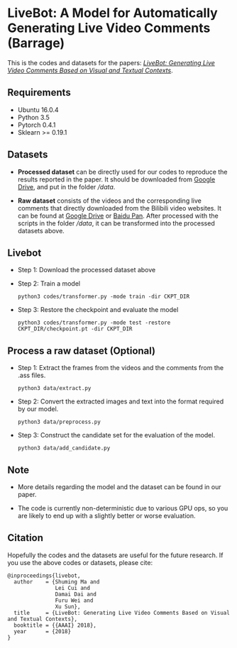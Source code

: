 # LiveBot: A Model for Automatically Generating Live Video Comments (Barrage)

This is the codes and datasets for the papers: [*LiveBot: Generating Live Video Comments Based on Visual and Textual Contexts*](https://arxiv.org/pdf/1809.04938.pdf).

## Requirements
* Ubuntu 16.0.4
* Python 3.5
* Pytorch 0.4.1
* Sklearn >= 0.19.1

## Datasets

- **Processed dataset** can be directly used for our codes to reproduce the results reported in the paper. It should be downloaded from [Google Drive](https://drive.google.com/open?id=13hLJ4yCJVJjz02YB0dyugeE_fcl6EI-B), and put in the folder */data*.

- **Raw dataset** consists of the videos and the corresponding live comments that directly downloaded from the Bilibili video websites. It can be found at [Google Drive](https://drive.google.com/open?id=15m5SbD-2ByaAr9Ik_vhL2GuUseVR-_EB) or [Baidu Pan](https://pan.baidu.com/s/1WSDbopxTMoxOAsd29gT77A). After processed with the scripts in the folder */data*, it can be transformed into the processed datasets above.

## Livebot

- Step 1: Download the processed dataset above
- Step 2: Train a model 
    ```
    python3 codes/transformer.py -mode train -dir CKPT_DIR
    ```

- Step 3: Restore the checkpoint and evaluate the model
    ```
    python3 codes/transformer.py -mode test -restore CKPT_DIR/checkpoint.pt -dir CKPT_DIR
    ```

## Process a raw dataset (Optional)

- Step 1: Extract the frames from the videos and the comments from the .ass files.
    ```
    python3 data/extract.py
    ```
- Step 2: Convert the extracted images and text into the format required by our model.
    ```
    python3 data/preprocess.py
    ```
- Step 3: Construct the candidate set for the evaluation of the model.
    ```
    python3 data/add_candidate.py
    ```

## Note

- More details regarding the model and the dataset can be found in our paper.

- The code is currently non-deterministic due to various GPU ops, so you are likely to end up with a slightly better or worse evaluation.

## Citation

Hopefully the codes and the datasets are useful for the future research. If you use the above codes or datasets, please cite:
```
@inproceedings{livebot,
  author    = {Shuming Ma and
               Lei Cui and
               Damai Dai and
               Furu Wei and
               Xu Sun},
  title     = {LiveBot: Generating Live Video Comments Based on Visual and Textual Contexts},
  booktitle = {{AAAI} 2018},
  year      = {2018}
}
```